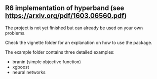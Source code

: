 ## R6 implementation of hyperband (see https://arxiv.org/pdf/1603.06560.pdf)

The project is not yet finished but can already be used on your own problems. 

Check the vignette folder for an explanation on how to use the package.

The example folder contains three detailed examples: 
* branin (simple objective function)
* xgboost
* neural networks
